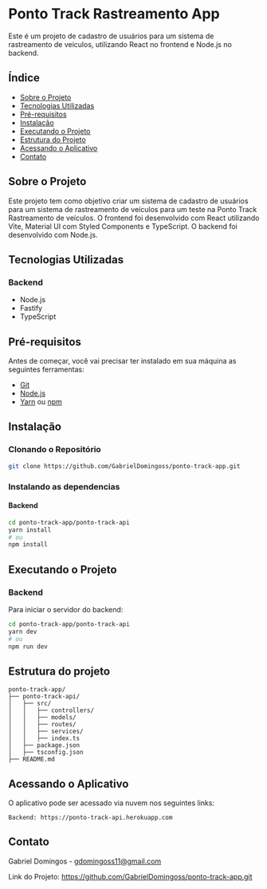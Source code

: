 # Ponto Track Rastreamento App


Este é um projeto de cadastro de usuários para um sistema de rastreamento de veículos, utilizando React no frontend e Node.js no backend.


## Índice

- [Sobre o Projeto](#sobre-o-projeto)
- [Tecnologias Utilizadas](#tecnologias-utilizadas)
- [Pré-requisitos](#pré-requisitos)
- [Instalação](#instalação)
- [Executando o Projeto](#executando-o-projeto)
- [Estrutura do Projeto](#estrutura-do-projeto)
- [Acessando o Aplicativo](#acessando-o-aplicativo)
- [Contato](#contato)


## Sobre o Projeto

Este projeto tem como objetivo criar um sistema de cadastro de usuários para um sistema de rastreamento de veículos para um teste na Ponto Track Rastreamento de veículos.
O frontend foi desenvolvido com React utilizando Vite, Material UI com Styled Components e TypeScript. O backend foi desenvolvido com Node.js.

## Tecnologias Utilizadas

### Backend

- Node.js
- Fastify
- TypeScript

## Pré-requisitos

Antes de começar, você vai precisar ter instalado em sua máquina as seguintes ferramentas:

- [Git](https://git-scm.com)
- [Node.js](https://nodejs.org/en/)
- [Yarn](https://classic.yarnpkg.com/en/docs/install) ou [npm](https://www.npmjs.com/get-npm)

## Instalação

### Clonando o Repositório

```bash
git clone https://github.com/GabrielDomingoss/ponto-track-app.git
```

### Instalando as dependencias

#### Backend

```bash
cd ponto-track-app/ponto-track-api
yarn install
# ou
npm install
```

## Executando o Projeto

### Backend

Para iniciar o servidor do backend:

```bash
cd ponto-track-app/ponto-track-api
yarn dev
# ou
npm run dev
```

## Estrutura do projeto

```plaintext
ponto-track-app/
├── ponto-track-api/
│   ├── src/
│   │   ├── controllers/
│   │   ├── models/
│   │   ├── routes/
│   │   ├── services/
│   │   ├── index.ts
│   ├── package.json
│   ├── tsconfig.json
├── README.md
```

## Acessando o Aplicativo

O aplicativo pode ser acessado via nuvem nos seguintes links:

    Backend: https://ponto-track-api.herokuapp.com

## Contato

Gabriel Domingos - gdomingoss11@gmail.com

Link do Projeto: https://github.com/GabrielDomingoss/ponto-track-app.git